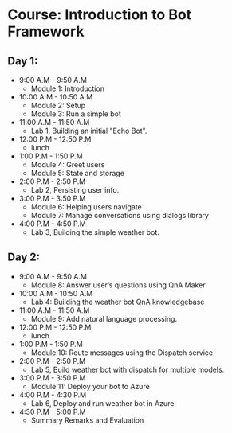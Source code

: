 # Course: Introduction to Bot Framework

## Day 1:
* 9:00 A.M - 9:50 A.M
  - Module 1: Introduction
* 10:00 A.M - 10:50 A.M
  - Module 2: Setup
  - Module 3: Run a simple bot
* 11:00 A.M - 11:50 A.M
  - Lab 1, Building an initial "Echo Bot".
* 12:00 P.M - 12:50 P.M
  - lunch
* 1:00 P.M - 1:50 P.M
  - Module 4: Greet users
  - Module 5: State and storage
* 2:00 P.M - 2:50 P.M
  - Lab 2, Persisting user info.
* 3:00 P.M - 3:50 P.M
  - Module 6: Helping users navigate
  - Module 7: Manage conversations using dialogs library
* 4:00 P.M - 4:50 P.M
  - Lab 3, Building the simple weather bot.

## Day 2:
* 9:00 A.M - 9:50 A.M
  - Module 8: Answer user’s questions using QnA Maker
* 10:00 A.M - 10:50 A.M
  - Lab 4: Building the weather bot QnA knowledgebase
* 11:00 A.M - 11:50 A.M
  - Module 9: Add natural language processing.
* 12:00 P.M - 12:50 P.M
  - lunch
* 1:00 P.M - 1:50 P.M
  - Module 10: Route messages using the Dispatch service
* 2:00 P.M - 2:50 P.M
  - Lab 5, Build weather bot with dispatch for multiple models.
* 3:00 P.M - 3:50 P.M
  - Module 11: Deploy your bot to Azure
* 4:00 P.M - 4:30 P.M
  - Lab 6, Deploy and run weather bot in Azure
* 4:30 P.M - 5:00 P.M
  - Summary Remarks and Evaluation  
